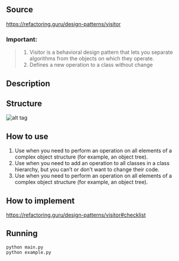 ## Source

https://refactoring.guru/design-patterns/visitor

### Important:

> 1. Visitor is a behavioral design pattern that lets you separate algorithms from the objects on which they operate.
> 2. Defines a new operation to a class without change

## Description

## Structure

![alt tag](visitor.png)

## How to use

1. Use when you need to perform an operation on all elements of a complex object structure (for example, an object
   tree).
2. Use when you need to add an operation to all classes in a class hierarchy, but you can’t or don’t want to change
   their code.
3. Use when you need to perform an operation on all elements of a complex object structure (for example, an object
   tree).

## How to implement

https://refactoring.guru/design-patterns/visitor#checklist

## Running

```
python main.py
python example.py
```